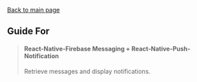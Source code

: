 [Back to main page](../readme.md)

## Guide For

> #### React-Native-Firebase Messaging + React-Native-Push-Notification
> Retrieve messages and display notifications.